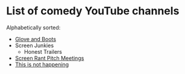 # List of comedy YouTube channels

Alphabetically sorted:

- [Glove and Boots](https://www.youtube.com/channel/UC1qC39KQoTG6LqgL_YnjSSQ)
- Screen Junkies
  - Honest Trailers
- [Screen Rant Pitch Meetings](https://www.youtube.com/playlist?list=PLRE-UFLEgWzBuOiqemhEI9b4gmmBbutnC)
- [This is not happening](https://www.youtube.com/playlist?list=PLD7nPL1U-R5qsyLTu7bJsMNX5mbgbWlN8)
